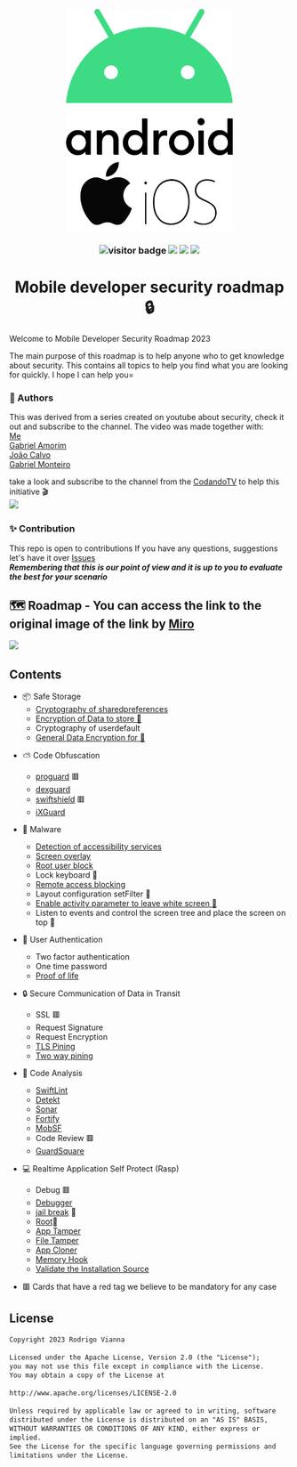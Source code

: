 <p align="center">
  <img src="android.png" align="center" width=300>
  <img src="ios.jpeg" align="center" width=300>
</p>


<h3 align="center"> 
  
![visitor badge](https://visitor-badge.glitch.me/badge?page_id=rviannaoliveira.mobile-developer-security-roadmap)
<a href="https://www.linkedin.com/in/rviannaoliveira"><img src="https://user-images.githubusercontent.com/5540492/212076261-85e22389-eaae-4ac0-9c9d-06196f54ac70.png" height="20px"/></a>
<a href="https://medium.com/@rodrigo.vianna.oliveira"><img src="https://img.shields.io/badge/Medium-12100E?style=for-the-badge&logo=medium&logoColor=white" height="20px"/></a>
<a href="https://www.youtube.com/c/CodandoTV"><img src="https://img.shields.io/badge/YouTube-FF0000?style=for-the-badge&logo=youtube&logoColor=white" height="20px"/></a>
</h3> 

<h1 align="center">Mobile developer security roadmap 🔒</h1>


Welcome to Mobile Developer Security Roadmap 2023

The main purpose of this roadmap is to help anyone who to get knowledge about security.
This contains all topics to help you find what you are looking for quickly. I hope I can help you=


### :book: Authors
This was derived from a series created on youtube about security, check it out and subscribe to the channel. The video was made together with:\
[Me](https://www.linkedin.com/in/rviannaoliveira)\
[Gabriel Amorim](https://www.linkedin.com/in/gabriel-silveira-amorim-2a8b5827/)\
[João Calvo](https://www.linkedin.com/in/jfc-nunes/)\
[Gabriel Monteiro](https://www.linkedin.com/in/gabrielmcsilva/)


take a look and subscribe to the channel from the [CodandoTV](https://www.youtube.com/@CodandoTV) to help this initiative :clapper:\
<a href="https://www.youtube.com/watch?v=edPQ_CEVrgo&list=PL-7tME9TKyA4W3WLme-8gp2mw5nhtSG-E"><img src="https://img.shields.io/badge/YouTube-FF0000?style=for-the-badge&logo=youtube&logoColor=white" height="20px"/></a>

### ✨ Contribution 
This repo is open to contributions
If you have any questions, suggestions let's have it over [Issues](https://github.com/rviannaoliveira/mobile-developer-security-roadmap/issues)\
***Remembering that this is our point of view and it is up to you to evaluate the best for your scenario***

## 🗺️ Roadmap - You can access the link to the original image of the link by [Miro](https://miro.com/app/board/uXjVPkAoz6k=/)

<image src="general.png"/>

## Contents

- 📦 Safe Storage
  * [Cryptography of sharedpreferences](https://developer.android.com/reference/androidx/security/crypto/EncryptedSharedPreferences)
  * [Encryption of Data to store 🤖](https://developer.android.com/reference/androidx/security/crypto/MasterKey.Builder)
  * Cryptography of userdefault
  * [General Data Encryption for :apple:](https://github.com/apple/swift-crypto)
* ⛅ Code Obfuscation
  * [proguard](https://developer.android.com/studio/build/shrink-code) 🟥
  * [dexguard](https://www.guardsquare.com/)
  * [swiftshield](https://github.com/rockbruno/swiftshield) 🟥
  * [iXGuard](https://www.guardsquare.com/)
* 🦠 Malware
  * [Detection of accessibility services](https://medium.com/wultra-blog/blocking-untrusted-accessibility-readers-on-android-82a20ed60aa5)
  * [Screen overlay](https://medium.com/devknoxio/what-is-tapjacking-in-android-and-how-to-prevent-it-50140e57bf44)
  * [Root user block](https://github.com/scottyab/rootbeer)
  * Lock keyboard 🍎
  * [Remote access blocking](https://proandroiddev.com/protect-your-android-app-content-and-embrace-its-security-1adeb5437c6)
  * Layout configuration setFilter 🍎
  * [Enable activity parameter to leave white screen 🤖](https://proandroiddev.com/protect-your-android-app-content-and-embrace-its-security-1adeb5437c6)
  * Listen to events and control the screen tree and place the screen on top :apple:
* 🔑 User Authentication
  * Two factor authentication
  * One time password 
  * [Proof of life](https://www.liveness.com/)
* 🔒 Secure Communication of Data in Transit
  * SSL 🟥
  * Request Signature
  * Request Encryption
  * [TLS Pining](https://owasp.org/www-community/controls/Certificate_and_Public_Key_Pinning)
  * [Two way pining](https://owasp.org/www-community/controls/Certificate_and_Public_Key_Pinning)
* 🔎 Code Analysis
  * [SwiftLint](https://github.com/realm/SwiftLint)
  * [Detekt](https://github.com/detekt/detekt)
  * [Sonar](https://www.sonarsource.com/products/sonarqube/)
  * [Fortify](https://fortifyapp.com/)
  * [MobSF](https://github.com/MobSF/Mobile-Security-Framework-MobSF)
  * Code Review 🟥
  * [GuardSquare](https://www.guardsquare.com)
* 💻 Realtime Application Self Protect (Rasp) 
  * Debug 🟥
  * [Debugger](https://dexprotector.com/docs)
  * [jail break](https://medium.com/@i0sa/jailbreak-development-for-ios-developers-ba3cc54ee8f8) 🍎
  * [Root](https://github.com/scottyab/rootbeer)🤖
  * [App Tamper](https://dexprotector.com/docs)
  * [File Tamper](https://dexprotector.com/docs)
  * [App Cloner](https://proandroiddev.com/preventing-android-app-cloning-e3194269bcfa)
  * [Memory Hook](https://dexprotector.com/docs)
  * [Validate the Installation Source](https://dexprotector.com/docs)

*  🟥 Cards that have a red tag we believe to be mandatory for any case


License
-------

    Copyright 2023 Rodrigo Vianna

    Licensed under the Apache License, Version 2.0 (the "License");
    you may not use this file except in compliance with the License.
    You may obtain a copy of the License at

    http://www.apache.org/licenses/LICENSE-2.0

    Unless required by applicable law or agreed to in writing, software
    distributed under the License is distributed on an "AS IS" BASIS,
    WITHOUT WARRANTIES OR CONDITIONS OF ANY KIND, either express or implied.
    See the License for the specific language governing permissions and
    limitations under the License.


